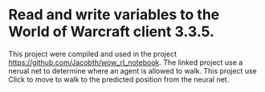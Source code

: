 # Read and write variables to the World of Warcraft client 3.3.5.
This project were compiled and used in the project https://github.com/Jacobth/wow_rl_notebook. The linked project use a nerual net to determine where an agent is allowed to walk. This project use Click to move to walk to the predicted position from the neural net.
